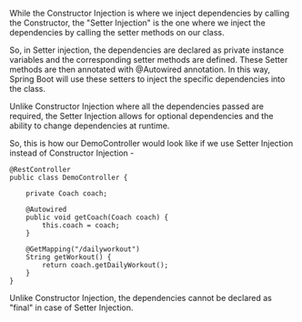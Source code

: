 While the Constructor Injection is where we inject dependencies by calling the Constructor, the "Setter Injection" is the one where we inject the dependencies by calling the setter methods on our class.

So, in Setter injection, the dependencies are declared as private instance variables and the corresponding setter methods are defined. These Setter methods are then annotated with @Autowired annotation. In this way, Spring Boot will use these setters to inject the specific dependencies into the class.

Unlike Constructor Injection where all the dependencies passed are required, the Setter Injection allows for optional dependencies and the ability to change dependencies at runtime.

So, this is how our DemoController would look like if we use Setter Injection instead of Constructor Injection - 


    @RestController
    public class DemoController {
        
        private Coach coach;
        
        @Autowired
        public void getCoach(Coach coach) {
            this.coach = coach;
        }

        @GetMapping("/dailyworkout")
        String getWorkout() {
            return coach.getDailyWorkout();
        }
    }

Unlike Constructor Injection, the dependencies cannot be declared as "final" in case of Setter Injection.